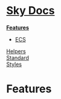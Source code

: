 <!--- This Features was auto-generated using "npx sky readme build" --> 

# [Sky Docs](/README.md)

**[Features](../features/Features.md)**   
* [ECS](../features/ecs/ECS.md)
  
[Helpers](../helpers/Helpers.md)   
[Standard](../standard/Standard.md)   
[Styles](../styles/Styles.md)   

# Features